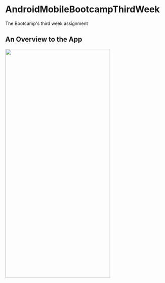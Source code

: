 # AndroidMobileBootcampThirdWeek
The Bootcamp's third week assignment

## An Overview to the App

<img src="https://imgur.com/goZjTqD.gif" width="331" height="721"/>
